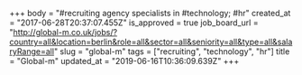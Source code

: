 +++
body = "#recruiting agency specialists in #technology; #hr"
created_at = "2017-06-28T20:37:07.455Z"
is_approved = true
job_board_url = "http://global-m.co.uk/jobs/?country=all&location=berlin&role=all&sector=all&seniority=all&type=all&salaryRange=all"
slug = "global-m"
tags = ["recruiting", "technology", "hr"]
title = "Global-m"
updated_at = "2019-06-16T10:36:09.639Z"
+++

